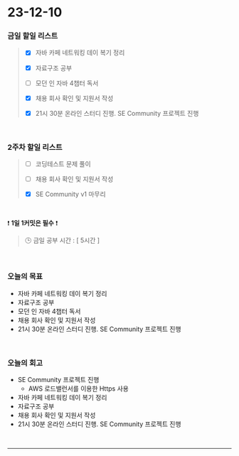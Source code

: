 # 23-12-10
### 금일 할일 리스트
> - [x]  자바 카페 네트워킹 데이 복기 정리
>
> - [x]  자료구조 공부
>
> - [ ]  모던 인 자바 4챕터 독서
>
> - [x]  채용 회사 확인 및 지원서 작성
>
> - [x]  21시 30분 온라인 스터디 진행. SE Community 프로젝트 진행


<br/>

### 2주차 할일 리스트  
> - [ ]  코딩테스트 문제 풀이
>
> - [ ]  채용 회사 확인 및 지원서 작성
>
> - [x]  SE Community v1 마무리

<br/>

❗ **1일 1커밋은 필수** ❗
> 🕒 금일 공부 시간 : [ 5시간 ]
  
<br/>

### 오늘의 목표
- 자바 카페 네트워킹 데이 복기 정리
- 자료구조 공부
- 모던 인 자바 4챕터 독서
- 채용 회사 확인 및 지원서 작성
- 21시 30분 온라인 스터디 진행. SE Community 프로젝트 진행

<br>

### 오늘의 회고
- SE Community 프로젝트 진행
    - AWS 로드밸런서를 이용한 Https 사용
- 자바 카페 네트워킹 데이 복기 정리
- 자료구조 공부
- 채용 회사 확인 및 지원서 작성
- 21시 30분 온라인 스터디 진행. SE Community 프로젝트 진행


<br/>

------------  
